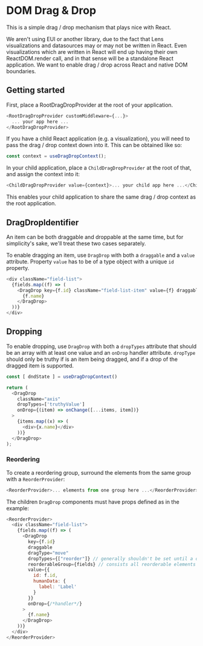 # DOM Drag & Drop

This is a simple drag / drop mechanism that plays nice with React.

We aren't using EUI or another library, due to the fact that Lens visualizations and datasources may or may not be written in React. Even visualizations which are written in React will end up having their own ReactDOM.render call, and in that sense will be a standalone React application. We want to enable drag / drop across React and native DOM boundaries.

## Getting started

First, place a RootDragDropProvider at the root of your application.

```js
<RootDragDropProvider customMiddleware={...}>
  ... your app here ...
</RootDragDropProvider>
```

If you have a child React application (e.g. a visualization), you will need to pass the drag / drop context down into it. This can be obtained like so:

```js
const context = useDragDropContext();
```

In your child application, place a `ChildDragDropProvider` at the root of that, and assign the context into it:

```js
<ChildDragDropProvider value={context}>... your child app here ...</ChildDragDropProvider>
```

This enables your child application to share the same drag / drop context as the root application.

## DragDropIdentifier

An item can be both draggable and droppable at the same time, but for simplicity's sake, we'll treat these two cases separately.

To enable dragging an item, use `DragDrop` with both a `draggable` and a `value` attribute. Property `value` has to be of a type object with a unique `id` property.

```js
<div className="field-list">
  {fields.map((f) => (
    <DragDrop key={f.id} className="field-list-item" value={f} draggable>
      {f.name}
    </DragDrop>
  ))}
</div>
```

## Dropping

To enable dropping, use `DragDrop` with both a `dropTypes` attribute that should be an array with at least one value and an `onDrop` handler attribute. `dropType` should only be truthy if is an item being dragged, and if a drop of the dragged item is supported.

```js
const [ dndState ] = useDragDropContext()

return (
  <DragDrop
    className="axis"
    dropTypes=['truthyValue']
    onDrop={(item) => onChange([...items, item])}
  >
    {items.map((x) => (
      <div>{x.name}</div>
    ))}
  </DragDrop>
);
```

### Reordering

To create a reordering group, surround the elements from the same group with a `ReorderProvider`:

```js
<ReorderProvider>... elements from one group here ...</ReorderProvider>
```

The children `DragDrop` components must have props defined as in the example:

```js
<ReorderProvider>
  <div className="field-list">
    {fields.map((f) => (
      <DragDrop
        key={f.id}
        draggable
        dragType="move"
        dropTypes={["reorder"]} // generally shouldn't be set until a drag operation has started
        reorderableGroup={fields} // consists all reorderable elements in the group, eg. [{id:'3'}, {id:'5'}, {id:'1'}]
        value={{
          id: f.id,
          humanData: {
            label: 'Label'
          }
        }}
        onDrop={/*handler*/}
      >
        {f.name}
      </DragDrop>
    ))}
  </div>
</ReorderProvider>
```
